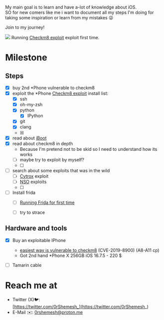 My main goal is to learn and have a-lot of knowledge about iOS.    
SO for new comers like me i want to document all my steps I'm doing for taking  some inspiration or learn from my mistakes 😜  

Join to my journey!   

![](Photos/Checkm8.png)
Running  [Checkm8 exploit](Checkm8%20exploit.md) exploit first time.


# Milestone

## Steps
- [x] buy 2nd *Phone vulnerable to checkm8
- [x] exploit the *Phone [Checkm8 exploit](Checkm8%20exploit.md#exploiting%20the%20device)
	install list:
	- [x] ssh
	- [x] oh-my-zsh
	- [x] python
		- [x] IPython
	- [x] git 
	- [x] clang
	- [x] 
- [x] read about [iBoot](http://newosxbook.com/bonus/iBoot.pdf)
- [x] read about checkm8 in depth
	- Because I'm pretend not to be skid so I need to understand how its works
	- [ ] maybe try to exploit by myself?
	- [ ] 
- [ ] search about some exploits that was in the wild
	- [ ] [Cytrox](Offensive%20Security%20Private%20Companies/Cytrox.md) exploit
	- [ ] [NSO](Offensive%20Security%20Private%20Companies/NSO.md) exploits
	- [ ] 
- [ ] Install frida
	- [ ] [Running Frida for first time](Frida/Running%20Frida%20for%20first%20time.md)
	- [ ] try to strace


## Hardware and tools
- [x] Buy an exploitable IPhone 
	- [easiest way is vulnerable to checkm8](Vulnerable%20to%20checkm8%20device%20list.md) (CVE-2019-8900) (A8-A11 cp)
	- Got 2nd hand *Phone X 256GB iOS 16.7.5 - 220 $
- [ ] Tamarin cable


## 



# Reach me at
* Twitter (X)🐦:  
	[https://twitter.com/0rShemesh_](https://twitter.com/0rShemesh_)
* E-Mail ✉️:
	0rshemesh@proton.me

